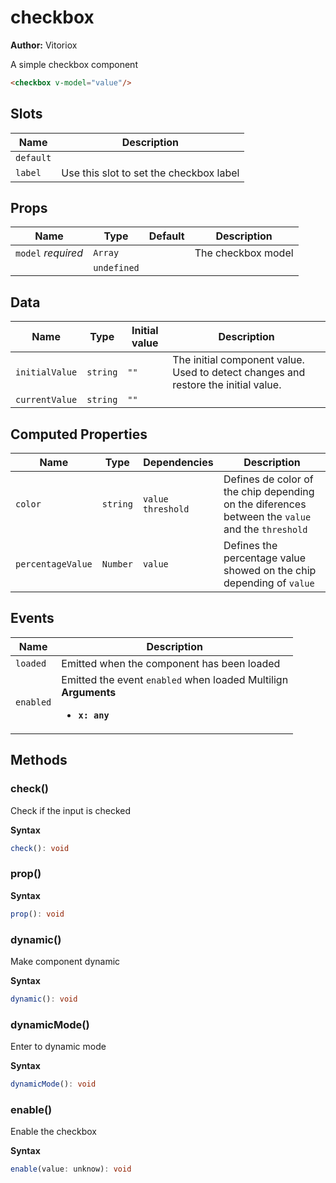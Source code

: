 # checkbox

**Author:** Vitoriox

A simple checkbox component

```html
<checkbox v-model="value"/>
```

## Slots

| Name      | Description                             |
|-----------|-----------------------------------------|
| `default` |                                         |
| `label`   | Use this slot to set the checkbox label |

## Props

| Name               | Type    | Default | Description        |
|--------------------|---------|---------|--------------------|
| `model` *required* | `Array` |         | The checkbox model |
                                                                                                                                                                                                                                                                                            | `undefined`        |

## Data

| Name           | Type     | Initial value | Description                                                                        |
|----------------|----------|---------------|------------------------------------------------------------------------------------|
| `initialValue` | `string` | `""`          | The initial component value. Used to detect changes and restore the initial value. |
| `currentValue` | `string` | `""`          |                                                                                    |

## Computed Properties

| Name              | Type     | Dependencies        | Description                                                                                      |
|-------------------|----------|---------------------|--------------------------------------------------------------------------------------------------|
| `color`           | `string` | `value` `threshold` | Defines de color of the chip depending on the diferences between the `value` and the `threshold` |
| `percentageValue` | `Number` | `value`             | Defines the percentage value showed on the chip depending of `value`                             |
## Events

| Name      | Description                                                                                            |
|-----------|--------------------------------------------------------------------------------------------------------|
| `loaded`  | Emitted when the component has been loaded                                                             |
| `enabled` | Emitted the event `enabled` when loaded Multilign<br/>**Arguments**<br/><ul><li>**`x: any`**</li></ul> |

## Methods

### check()

Check if the input is checked

**Syntax**

```typescript
check(): void
```

### prop()

**Syntax**

```typescript
prop(): void
```

### dynamic()

Make component dynamic

**Syntax**

```typescript
dynamic(): void
```

### dynamicMode()

Enter to dynamic mode

**Syntax**

```typescript
dynamicMode(): void
```

### enable()

Enable the checkbox

**Syntax**

```typescript
enable(value: unknow): void
```
